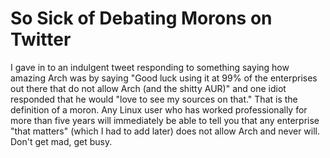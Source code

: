 # So Sick of Debating Morons on Twitter

I gave in to an indulgent tweet responding to something saying how
amazing Arch was by saying "Good luck using it at 99% of the enterprises
out there that do not allow Arch (and the shitty AUR)" and one idiot
responded that he would "love to see my sources on that."  That is the
definition of a moron. Any Linux user who has worked professionally for
more than five years will immediately be able to tell you that any
enterprise "that matters" (which I had to add later) does not allow Arch
and never will. Don't get mad, get busy.
